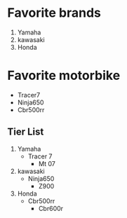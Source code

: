 # Favorite brands
1. Yamaha
1. kawasaki
1. Honda
# Favorite motorbike
- Tracer7
- Ninja650
- Cbr500rr
## Tier List
1. Yamaha
    - Tracer 7
        - Mt 07
1. kawasaki
    - Ninja650
        - Z900
1. Honda
    - Cbr500rr
        - Cbr600r
